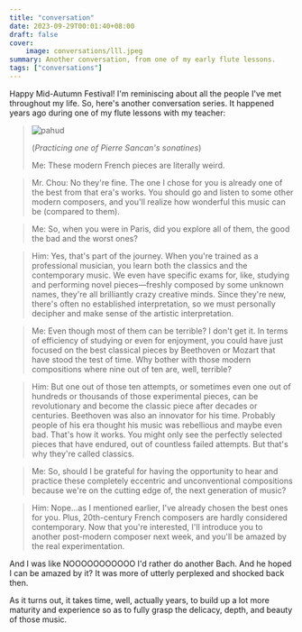 ```yaml
---
title: "conversation"
date: 2023-09-29T00:01:40+08:00
draft: false
cover:
    image: conversations/lll.jpeg
summary: Another conversation, from one of my early flute lessons.
tags: ["conversations"]
---
```


Happy Mid-Autumn Festival! I'm reminiscing about all the people I've met throughout my life. So, here's another conversation series. It happened years ago during one of my flute lessons with my teacher:

> ![pahud](/conversations/pahud.png)
>
> (*Practicing one of Pierre Sancan's sonatines*)
>
> Me: These modern French pieces are literally weird.

> Mr. Chou: No they're fine. The one I chose for you is already one of the best from that era's works. You should go and listen to some other modern composers, and you'll realize how wonderful this music can be (compared to them).

> Me: So, when you were in Paris, did you explore all of them, the good the bad and the worst ones?

> Him: Yes, that's part of the journey. When you're trained as a professional musician, you learn both the classics and the contemporary music. We even have specific exams for, like, studying and performing novel pieces—freshly composed by some unknown names, they're all brilliantly crazy creative minds. Since they're new, there's often no established interpretation, so we must personally decipher and make sense of the artistic interpretation.

> Me: Even though most of them can be terrible? I don't get it. In terms of efficiency of studying or even for enjoyment, you could have just focused on the best classical pieces by Beethoven or Mozart that have stood the test of time. Why bother with those modern compositions where nine out of ten are, well, terrible?

> Him: But one out of those ten attempts, or sometimes even one out of hundreds or thousands of those experimental pieces, can be revolutionary and become the classic piece after decades or centuries. Beethoven was also an innovator for his time. Probably people of his era thought his music was rebellious and maybe even bad. That's how it works. You might only see the perfectly selected pieces that have endured, out of countless failed attempts. But that's why they're called classics.

> Me: So, should I be grateful for having the opportunity to hear and practice these completely eccentric and unconventional compositions because we're on the cutting edge of, the next generation of music?

> Him: Nope...as I mentioned earlier, I've already chosen the best ones for you. Plus, 20th-century French composers are hardly considered contemporary. Now that you're interested, I'll introduce you to another post-modern composer next week, and you'll be amazed by the real experimentation.

And I was like NOOOOOOOOOOO I'd rather do another Bach. And he hoped I can be amazed by it? It was more of utterly perplexed and shocked back then.

As it turns out, it takes time, well, actually years, to build up a lot more maturity and experience so as to fully grasp the delicacy, depth, and beauty of those music.
